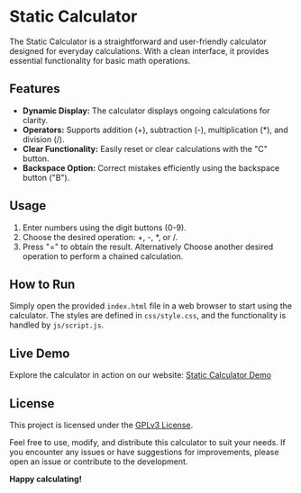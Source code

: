 # Static Calculator

The Static Calculator is a straightforward and user-friendly calculator designed for everyday calculations. With a clean interface, it provides essential functionality for basic math operations.

## Features

- **Dynamic Display:** The calculator displays ongoing calculations for clarity.
- **Operators:** Supports addition (+), subtraction (-), multiplication (*), and division (/).
- **Clear Functionality:** Easily reset or clear calculations with the "C" button.
- **Backspace Option:** Correct mistakes efficiently using the backspace button ("B").

## Usage

1. Enter numbers using the digit buttons (0-9).
2. Choose the desired operation: +, -, *, or /.
3. Press "=" to obtain the result. Alternatively Choose another desired operation to perform a chained calculation.

## How to Run

Simply open the provided `index.html` file in a web browser to start using the calculator. The styles are defined in `css/style.css`, and the functionality is handled by `js/script.js`.

## Live Demo

Explore the calculator in action on our website: [Static Calculator Demo](https://iyotestapp.my-board.org/static-calculator/)

## License

This project is licensed under the [GPLv3 License](LICENSE).

Feel free to use, modify, and distribute this calculator to suit your needs. If you encounter any issues or have suggestions for improvements, please open an issue or contribute to the development.

**Happy calculating!**
